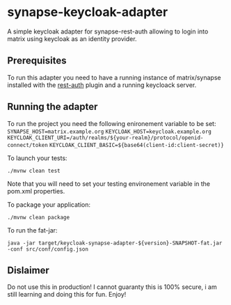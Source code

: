 # synapse-keycloak-adapter

A simple keycloak adapter for synapse-rest-auth allowing to 
login into matrix using keycloak as an identity provider. 

## Prerequisites 

To run this adapter you need to have a running instance of matrix/synapse installed
with the [rest-auth](https://github.com/kamax-io/matrix-synapse-rest-auth) plugin and a running keycloack server. 

## Running the adapter

To run the project you need the following enironement variable to be set: 
```SYNAPSE_HOST=matrix.example.org```
```KEYCLOAK_HOST=keycloak.example.org```
```KEYCLOAK_CLIENT_URI=/auth/realms/${your-realm}/protocol/openid-connect/token```
```KEYCLOAK_CLIENT_BASIC=${base64(client-id:client-secret)}```

To launch your tests:
```
./mvnw clean test
```
Note that you will need to set your testing environement variable in the pom.xml properties.

To package your application:
```
./mvnw clean package
```

To run the fat-jar: 
```
java -jar target/keycloak-synapse-adapter-${version}-SNAPSHOT-fat.jar -conf src/conf/config.json
```

## Dislaimer

Do not use this in production! 
I cannot guaranty this is 100% secure, i am still learning and doing this for fun.
Enjoy!  
